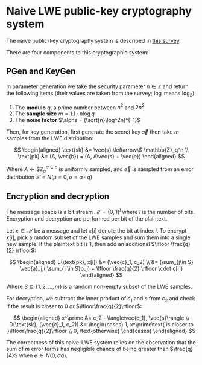 # Naive LWE public-key cryptography system
The naive public-key cryptography system is described in [this survey](https://cims.nyu.edu/~regev/papers/lwesurvey.pdf).

There are four components to this cryptographic system:

## PGen and KeyGen
In parameter generation we take the security parameter $n \in \mathbb{Z}$ and return the following items (their values are taken from the survey; $\log$ means $\log_2$):

1. The **modulo** $q$, a prime number between $n^2$ and $2n^2$
1. The **sample size** $m = 1.1 \cdot n\log q$
1. The **noise factor** $\alpha = (\sqrt{n}\log^2n)^{-1}$

Then, for key generation, first generate the secret key $\vec{s}$ then take $m$ samples from the LWE distribution:

$$
\begin{aligned}
\text{sk} &= \vec{s} \leftarrow\$ \mathbb{Z}_q^n \\
\text{pk} &= (A, \vec{b}) = (A, A\vec{s} + \vec{e})
\end{aligned}
$$

Where $A \leftarrow\$\mathbb{Z}_q^{m \times n}$ is uniformly sampled, and $\vec{e}$ is sampled from an error distribution $\mathcal{X} = N(\mu=0, \sigma=\alpha\cdot q)$


## Encryption and decryption
The message space is a bit stream $\mathcal{M} = \{0, 1\}^l$ where $l$ is the number of bits. Encryption and decryption are performed per bit of the plaintext.

Let $x \in \mathcal{M}$ be a message and let $x[i]$ denote the bit at index $i$. To encrypt $x[i]$, pick a random subset of the LWE samples and sum them into a single new sample. If the plaintext bit is 1, then add an additional $\lfloor \frac{q}{2} \rfloor$:

$$
\begin{aligned}
E(\text{pk}, x[i]) &= (\vec{c}_1, c_2) \\
&= (\sum_{j\in S} \vec{a}_j,( \sum_{j \in S}b_j) + \lfloor \frac{q}{2} \rfloor \cdot c[i])
\end{aligned}
$$

Where $S \subseteq \{1, 2, \ldots, m\}$ is a random non-empty subset of the LWE samples.

For decryption, we subtract the inner product of $c_1$ and $s$ from $c_2$ and check if the result is closer to $0$ or $\lfloor\frac{q}{2}\rfloor$:

$$
\begin{aligned}
x^\prime &= c_2 - \langle\vec{c_1}, \vec{s}\rangle \\
D(\text{sk}, (\vec{c}_1, c_2)) &= \begin{cases}
1, x^\prime\text{ is closer to }\lfloor\frac{q}{2}\rfloor \\
0, \text{otherwise}
\end{cases}
\end{aligned}
$$

The correctness of this naive-LWE system relies on the observation that the sum of $m$ error terms has negligible chance of being greater than $\frac{q}{4}$ when $e \leftarrow N(0, \alpha q)$.